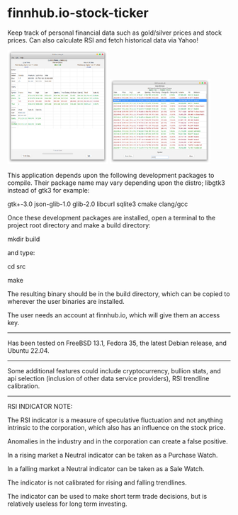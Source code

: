 # finnhub.io-stock-ticker
Keep track of personal financial data such as gold/silver prices and stock prices.  Can also calculate RSI and fetch historical data via Yahoo!

<p float="left">
  <img src="/financials.png" height="45%" width="45%" >
  <img src="/financials2.png" height="45%" width="45%" > 
</p>

This application depends upon the following development packages to compile.
Their package name may vary depending upon the distro; libgtk3 instead of 
gtk3 for example:

gtk+-3.0 json-glib-1.0 glib-2.0 libcurl sqlite3 cmake clang/gcc

Once these development packages are installed, open a terminal to the project root directory and make a build directory: 

mkdir build

and type: 

cd src

make

The resulting binary should be in the build directory,
which can be copied to wherever the user binaries are installed.

The user needs an account at finnhub.io, which will give them an access key.

----------------------------------------------------------
Has been tested on FreeBSD 13.1, Fedora 35, 
the latest Debian release, and Ubuntu 22.04.

----------------------------------------------------------

Some additional features could include cryptocurrency, bullion stats, and api 
selection (inclusion of other data service providers), RSI trendline calibration.

----------------------------------------------------------

RSI INDICATOR NOTE: 

The RSI indicator is a measure of speculative fluctuation and not anything intrinsic to the corporation, 
which also has an influence on the stock price.

Anomalies in the industry and in the corporation can create a false positive.  

In a rising market a Neutral indicator can be taken as a Purchase Watch.

In a falling market a Neutral indicator can be taken as a Sale Watch.

The indicator is not calibrated for rising and falling trendlines.

The indicator can be used to make short term trade decisions, but is relatively useless for
long term investing.
